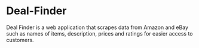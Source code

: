# Deal-Finder
Deal Finder is a web application that scrapes data from Amazon and eBay such as names of items, description, prices and ratings for easier access to customers.
